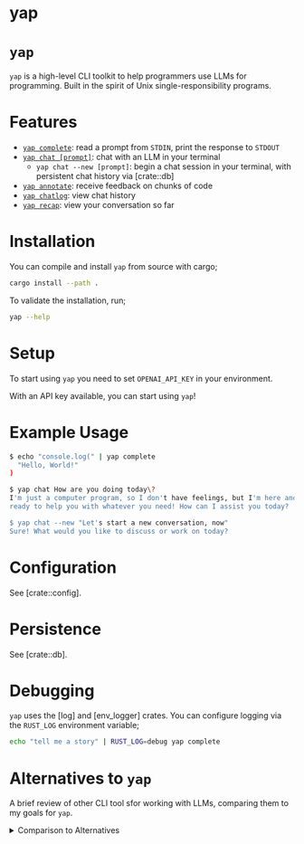 <!-- This README is generated by ./scripts/gen_readme.bash -->

# yap

# `yap`

`yap` is a high-level CLI toolkit to help programmers use LLMs for
programming. Built in the spirit of Unix single-responsibility programs.

# Features

- [`yap complete`](crate::complete): read a prompt from `STDIN`, print the
  response to `STDOUT`
- [`yap chat [prompt]`](crate::chat): chat with an LLM in your terminal
  - `yap chat --new [prompt]`: begin a chat session in your terminal, with
    persistent chat history via [crate::db]
- [`yap annotate`](crate::annotate): receive feedback on chunks of code
- [`yap chatlog`](crate::chatlog): view chat history
- [`yap recap`](crate::recap): view your conversation so far

# Installation

You can compile and install `yap` from source with cargo;

```bash
cargo install --path .
```

To validate the installation, run;

```bash
yap --help
```

# Setup

To start using `yap` you need to set `OPENAI_API_KEY` in your environment.

With an API key available, you can start using `yap`!

# Example Usage

```bash
$ echo "console.log(" | yap complete
  "Hello, World!"
)

$ yap chat How are you doing today\?
I'm just a computer program, so I don't have feelings, but I'm here and
ready to help you with whatever you need! How can I assist you today?

$ yap chat --new "Let's start a new conversation, now"
Sure! What would you like to discuss or work on today?
```

# Configuration

See [crate::config].

# Persistence

See [crate::db].

# Debugging

`yap` uses the [log] and [env_logger] crates. You can configure logging
via the `RUST_LOG` environment variable;

```bash
echo "tell me a story" | RUST_LOG=debug yap complete
```

# Alternatives to `yap`

A brief review of other CLI tool sfor working with LLMs, comparing them
to my goals for `yap`.

<details>
<summary>Comparison to Alternatives</summary>

## [simonw/llm](https://github.com/simonw/llm)

`llm` is basically an abstract interface to LLMs. `llm` is to OpenAI as
kubernetes is to AWS. `llm` offers a CLI and Python library, whereas
`yap` only strives to be a CLI tool and does not expose a library
interface.

Ideally, `yap` is all about helping with programming, using LLMs as a means
to that end. `annotate` is an example of a high-level workflows which use
LLMs, and I plan to add more tools like that to `yap`.

`yap` only supports OpenAI for now, but it should be possible for `yap`
to support many LLM backends in the future, as `llm` does.

## [Aider-AI/aider](https://github.com/Aider-AI/aider)

`aider` is similar to `yap` in the sense that they are both higher-level
tools built on top of LLMs to help with programming. If you like the idea of
an AI REPL which has access to read from your file system, you should check
out `aider`!

`yap` fills a somewhat different role. A lot of `yap` tools fit within the
Unix `STDIN` / `STDOUT` model. It should be very easy, for example, to do
some tricky stuff with `yap` from vim / neovim / emacs, or just from the
shell.

`aider` also heavily drives the version control process, and helps you to
incrementally apply changes to source files, whereas `yap` is happy to
remain orthogonal to version control. I think that this will make `yap`
much simpler to use since `yap` will obviously and directly modify files.
`yap` assumes that you know how to use `git`, so make sure you've checked
in code that is important before letting `yap` go buck-wild in your
codebase!

## [gorilla-llm/gorilla-cli](https://github.com/gorilla-llm/gorilla-cli), [djcopley/ShellOracle](https://github.com/djcopley/ShellOracle?tab=readme-ov-file)

Each of these tools are for help with _using the shell._ I love the shell.
These tools look awesome for getting to know the shell. `yap` isn't meant to
help you use the shell. `yap` is meant to be a tool that exists in your
shell. Right alongside the greats (`cat`, `awk`, `sed`, `grep`, `curl`,
`ssh`, etc.).

## [plandex-ai/plandex](https://github.com/plandex-ai/plandex)

`plandex` most similar to `yap`. `plandex` and `yap` certainly have the same
central motivating thesis - a high-level CLI tool for developing software
with LLMs. A few important differences exist between `plandex` and `yap`;

- `yap` is more of a minimal unix-y tool; it doesn't, for example, concern
  itself with version control or incremental application of changes to source
  files. [Git](https://git-scm.com/) is probably a better tool for version
  control!
- `yap` avoids repl-based workflows, which can be awkward to compose with
  other CLI programs, or integrate into (neo)vim / emacs.
- `yap` has a MIT license, but `plandex` has an aGPL license.
- The `plandex` CLI is a http client which talks to a [proprietary remote server](https://github.com/plandex-ai/plandex/blob/main/app/server/routes.go),
  whereas `yap` is a local-only tool which talks directly to OpenAI or (in
  principle) can run fully offline with local models (though we only support
  OpenAI models for now).

## Other Projects

[`ell`'s](https://github.com/simonmysun/ell) README has a good list of similar
tools besides the ones mentioned here.

</details>
